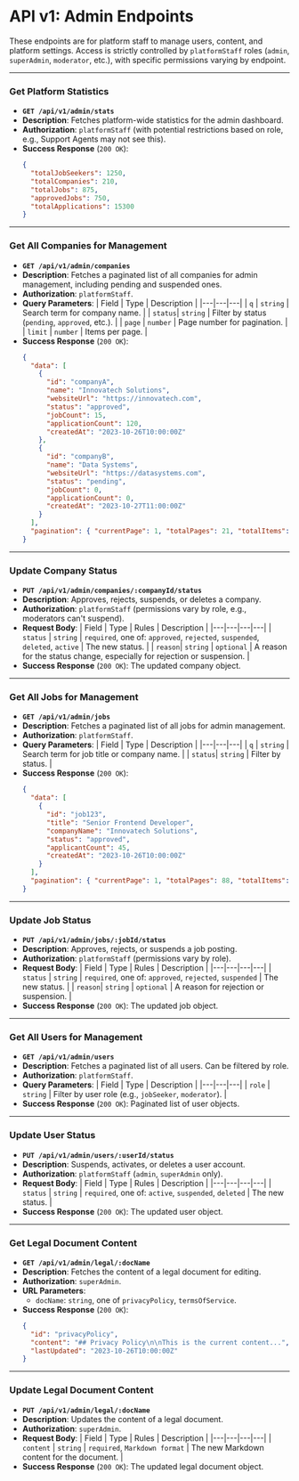 # API v1: Admin Endpoints

These endpoints are for platform staff to manage users, content, and platform settings. Access is strictly controlled by `platformStaff` roles (`admin`, `superAdmin`, `moderator`, etc.), with specific permissions varying by endpoint.

---

### Get Platform Statistics

- **`GET /api/v1/admin/stats`**
- **Description**: Fetches platform-wide statistics for the admin dashboard.
- **Authorization**: `platformStaff` (with potential restrictions based on role, e.g., Support Agents may not see this).
- **Success Response** (`200 OK`):
  ```json
  {
    "totalJobSeekers": 1250,
    "totalCompanies": 210,
    "totalJobs": 875,
    "approvedJobs": 750,
    "totalApplications": 15300
  }
  ```

---

### Get All Companies for Management

- **`GET /api/v1/admin/companies`**
- **Description**: Fetches a paginated list of all companies for admin management, including pending and suspended ones.
- **Authorization**: `platformStaff`.
- **Query Parameters**:
  | Field | Type | Description |
  |---|---|---|
  | `q` | `string` | Search term for company name. |
  | `status`| `string` | Filter by status (`pending`, `approved`, etc.). |
  | `page` | `number` | Page number for pagination. |
  | `limit` | `number` | Items per page. |
- **Success Response** (`200 OK`):
  ```json
  {
    "data": [
      {
        "id": "companyA",
        "name": "Innovatech Solutions",
        "websiteUrl": "https://innovatech.com",
        "status": "approved",
        "jobCount": 15,
        "applicationCount": 120,
        "createdAt": "2023-10-26T10:00:00Z"
      },
      {
        "id": "companyB",
        "name": "Data Systems",
        "websiteUrl": "https://datasystems.com",
        "status": "pending",
        "jobCount": 0,
        "applicationCount": 0,
        "createdAt": "2023-10-27T11:00:00Z"
      }
    ],
    "pagination": { "currentPage": 1, "totalPages": 21, "totalItems": 210 }
  }
  ```

---

### Update Company Status

- **`PUT /api/v1/admin/companies/:companyId/status`**
- **Description**: Approves, rejects, suspends, or deletes a company.
- **Authorization**: `platformStaff` (permissions vary by role, e.g., moderators can't suspend).
- **Request Body**:
  | Field | Type | Rules | Description |
  |---|---|---|---|
  | `status` | `string` | `required`, one of: `approved`, `rejected`, `suspended`, `deleted`, `active` | The new status. |
  | `reason`| `string` | `optional` | A reason for the status change, especially for rejection or suspension. |
- **Success Response** (`200 OK`): The updated company object.

---

### Get All Jobs for Management

- **`GET /api/v1/admin/jobs`**
- **Description**: Fetches a paginated list of all jobs for admin management.
- **Authorization**: `platformStaff`.
- **Query Parameters**:
  | Field | Type | Description |
  |---|---|---|
  | `q` | `string` | Search term for job title or company name. |
  | `status`| `string` | Filter by status. |
- **Success Response** (`200 OK`):
  ```json
  {
    "data": [
      {
        "id": "job123",
        "title": "Senior Frontend Developer",
        "companyName": "Innovatech Solutions",
        "status": "approved",
        "applicantCount": 45,
        "createdAt": "2023-10-26T10:00:00Z"
      }
    ],
    "pagination": { "currentPage": 1, "totalPages": 88, "totalItems": 875 }
  }
  ```

---

### Update Job Status

- **`PUT /api/v1/admin/jobs/:jobId/status`**
- **Description**: Approves, rejects, or suspends a job posting.
- **Authorization**: `platformStaff` (permissions vary by role).
- **Request Body**:
  | Field | Type | Rules | Description |
  |---|---|---|---|
  | `status` | `string` | `required`, one of: `approved`, `rejected`, `suspended` | The new status. |
  | `reason`| `string` | `optional` | A reason for rejection or suspension. |
- **Success Response** (`200 OK`): The updated job object.

---

### Get All Users for Management

- **`GET /api/v1/admin/users`**
- **Description**: Fetches a paginated list of all users. Can be filtered by role.
- **Authorization**: `platformStaff`.
- **Query Parameters**:
  | Field | Type | Description |
  |---|---|---|
  | `role` | `string` | Filter by user role (e.g., `jobSeeker`, `moderator`). |
- **Success Response** (`200 OK`): Paginated list of user objects.

---

### Update User Status

- **`PUT /api/v1/admin/users/:userId/status`**
- **Description**: Suspends, activates, or deletes a user account.
- **Authorization**: `platformStaff` (`admin`, `superAdmin` only).
- **Request Body**:
  | Field | Type | Rules | Description |
  |---|---|---|---|
  | `status` | `string` | `required`, one of: `active`, `suspended`, `deleted` | The new status. |
- **Success Response** (`200 OK`): The updated user object.

---

### Get Legal Document Content

- **`GET /api/v1/admin/legal/:docName`**
- **Description**: Fetches the content of a legal document for editing.
- **Authorization**: `superAdmin`.
- **URL Parameters**:
  - `docName`: `string`, one of `privacyPolicy`, `termsOfService`.
- **Success Response** (`200 OK`):
  ```json
  {
    "id": "privacyPolicy",
    "content": "## Privacy Policy\n\nThis is the current content...",
    "lastUpdated": "2023-10-26T10:00:00Z"
  }
  ```

---

### Update Legal Document Content

- **`PUT /api/v1/admin/legal/:docName`**
- **Description**: Updates the content of a legal document.
- **Authorization**: `superAdmin`.
- **Request Body**:
  | Field | Type | Rules | Description |
  |---|---|---|---|
  | `content` | `string` | `required`, `Markdown format` | The new Markdown content for the document. |
- **Success Response** (`200 OK`): The updated legal document object.
